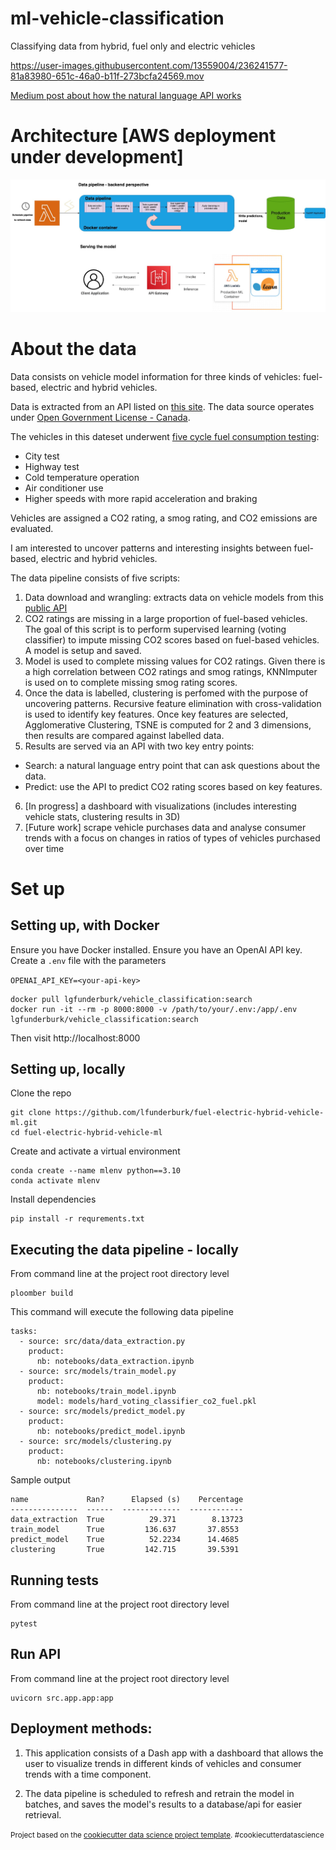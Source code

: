ml-vehicle-classification
==============================

Classifying data from hybrid, fuel only and electric vehicles

https://user-images.githubusercontent.com/13559004/236241577-81a83980-651c-46a0-b11f-273bcfa24569.mov

[Medium post about how the natural language API works](https://medium.com/@lgutierrwr/leveraging-fastapi-openai-and-sqlalchemy-for-natural-language-sql-queries-89052547289f)

# Architecture [AWS deployment under development]

![](./docs/diagram-a.jpg)

# About the data

Data consists on vehicle model information for three kinds of vehicles: fuel-based, electric and hybrid vehicles. 

Data is extracted from an API listed on [this site](https://open.canada.ca/data/en/dataset/98f1a129-f628-4ce4-b24d-6f16bf24dd64). The data source operates under [Open Government License - Canada](http://open.canada.ca/en/open-government-licence-canada).

The vehicles in this dateset underwent [five cycle fuel consumption testing](https://natural-resources.canada.ca/energy-efficiency/transportation-alternative-fuels/fuel-consumption-guide/understanding-fuel-consumption-ratings/fuel-consumption-testing/21008):

* City test
* Highway test
* Cold temperature operation
* Air conditioner use
* Higher speeds with more rapid acceleration and braking

Vehicles are assigned a CO2 rating, a smog rating, and CO2 emissions are evaluated. 

I am interested to uncover patterns and interesting insights between fuel-based, electric and hybrid vehicles. 

The data pipeline consists of five scripts:

1. Data download and wrangling: extracts data on vehicle models from this [public API](https://open.canada.ca/data/api/action/package_show?id=98f1a129-f628-4ce4-b24d-6f16bf24dd64)
2. CO2 ratings are missing in a large proportion of fuel-based vehicles. The goal of this script is to perform supervised learning (voting classifier) to impute missing CO2 scores based on fuel-based vehicles. A model is setup and saved.
3. Model is used to complete missing values for CO2 ratings. Given there is a high correlation between CO2 ratings and smog ratings, KNNImputer is used on to complete missing smog rating scores.
4. Once the data is labelled, clustering is perfomed with the purpose of uncovering patterns. Recursive feature elimination with cross-validation is used to identify key features. Once key features are selected, Agglomerative Clustering, TSNE is computed for 2 and 3 dimensions, then results are compared against labelled data.
5. Results are served via an API with two key entry points:
* Search: a natural language entry point that can ask questions about the data.
* Predict: use the API to predict CO2 rating scores based on key features. 
6. [In progress] a dashboard with visualizations (includes interesting vehicle stats, clustering results in 3D)
7. [Future work] scrape vehicle purchases data and analyse consumer trends with a focus on changes in ratios of types of vehicles purchased over time

# Set up 

## Setting up, with Docker

Ensure you have Docker installed. Ensure you have an OpenAI API key. Create a `.env` file with the parameters

`OPENAI_API_KEY=<your-api-key>`

```
docker pull lgfunderburk/vehicle_classification:search
docker run -it --rm -p 8000:8000 -v /path/to/your/.env:/app/.env lgfunderburk/vehicle_classification:search
```

Then visit http://localhost:8000

## Setting up, locally

Clone the repo

```
git clone https://github.com/lfunderburk/fuel-electric-hybrid-vehicle-ml.git
cd fuel-electric-hybrid-vehicle-ml
```

Create and activate a virtual environment

```
conda create --name mlenv python==3.10
conda activate mlenv
```

Install dependencies

```
pip install -r requrements.txt
```

## Executing the data pipeline - locally

From command line at the project root directory level

```
ploomber build
```

This command will execute the following data pipeline

```
tasks:
  - source: src/data/data_extraction.py
    product:
      nb: notebooks/data_extraction.ipynb
  - source: src/models/train_model.py
    product:
      nb: notebooks/train_model.ipynb
      model: models/hard_voting_classifier_co2_fuel.pkl
  - source: src/models/predict_model.py
    product:
      nb: notebooks/predict_model.ipynb
  - source: src/models/clustering.py
    product:
      nb: notebooks/clustering.ipynb
```

Sample output

```
name             Ran?      Elapsed (s)    Percentage
---------------  ------  -------------  ------------
data_extraction  True          29.371        8.13723
train_model      True         136.637       37.8553
predict_model    True          52.2234      14.4685
clustering       True         142.715       39.5391
```

## Running tests

From command line at the project root directory level

```
pytest
```

## Run API

From command line at the project root directory level

```
uvicorn src.app.app:app

```

## Deployment methods:

1. This application consists of a Dash app with a dashboard that allows the user to visualize trends in different kinds of vehicles and consumer trends with a time component. 

2. The data pipeline is scheduled to refresh and retrain the model in batches, and saves the model's results to a database/api for easier retrieval. 


<p><small>Project based on the <a target="_blank" href="https://drivendata.github.io/cookiecutter-data-science/">cookiecutter data science project template</a>. #cookiecutterdatascience</small></p>

